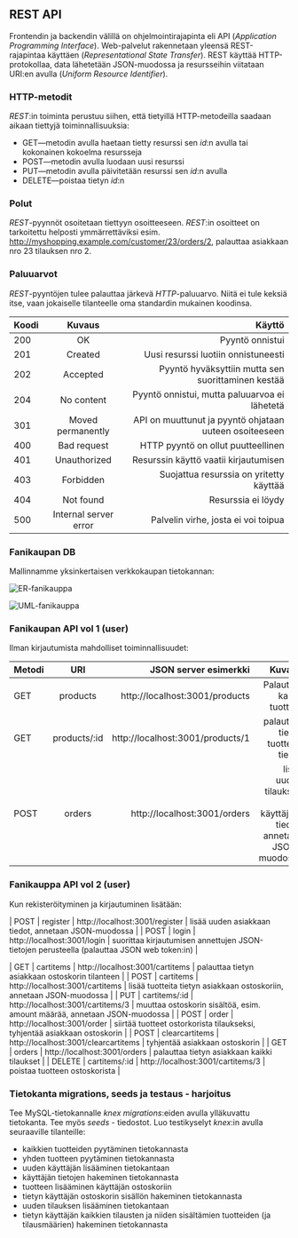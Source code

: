 ## REST API

Frontendin ja backendin välillä on ohjelmointirajapinta eli API (*Application Programming Interface*). Web-palvelut rakennetaan yleensä REST-rajapintaa käyttäen (*Representational State Transfer*). REST käyttää HTTP-protokollaa, data lähetetään JSON-muodossa ja resursseihin viitataan URI:en avulla (*Uniform Resource Identifier*).

### HTTP-metodit

*REST*:in toiminta perustuu siihen, että tietyillä HTTP-metodeilla saadaan aikaan tiettyjä toiminnallisuuksia:

- GET—metodin avulla haetaan tietty resurssi sen *id*:n avulla tai kokonainen kokoelma resursseja
- POST—metodin avulla luodaan uusi resurssi
- PUT—metodin avulla päivitetään resurssi sen *id*:n avulla
- DELETE—poistaa tietyn *id*:n

### Polut

*REST*-pyynnöt osoitetaan tiettyyn osoitteeseen. *REST*:in osoitteet on tarkoitettu helposti ymmärrettäviksi esim. http://myshopping.example.com/customer/23/orders/2, palauttaa asiakkaan nro 23 tilauksen nro 2.

### Paluuarvot

*REST*-pyyntöjen tulee palauttaa järkevä *HTTP*-paluuarvo. Niitä ei tule keksiä itse, vaan jokaiselle tilanteelle oma standardin mukainen koodinsa.

| Koodi  |     Kuvaus      |  Käyttö |
|----------|:-------------:|------:|
| 200 | OK | Pyyntö onnistui |
| 201 | Created   | Uusi resurssi luotiin onnistuneesti |
| 202 | Accepted | Pyyntö hyväksyttiin mutta sen suorittaminen kestää |
| 204 | No content | Pyyntö onnistui, mutta paluuarvoa ei lähetetä |
| 301 | Moved permanently | API on muuttunut ja pyyntö ohjataan uuteen osoiteeseen |
| 400 | Bad request | HTTP pyyntö on ollut puutteellinen |
| 401 | Unauthorized | Resurssin käyttö vaatii kirjautumisen |
| 403 | Forbidden | Suojattua resurssia on yritetty käyttää |
| 404 | Not found | Resurssia ei löydy |
| 500 | Internal server error | Palvelin virhe, josta ei voi toipua |

### Fanikaupan DB

Mallinnamme yksinkertaisen verkkokaupan tietokannan:

![ER-fanikauppa](./img/fanikauppa_er.png)

![UML-fanikauppa](./img/fanikauppa_uml.png)

### Fanikaupan API vol 1 (user)

Ilman kirjautumista mahdolliset toiminnallisuudet:

| Metodi  |     URI      |  JSON server esimerkki | Kuvaus |
|----------|:-------------:|------:|------:|
| GET | products | http://localhost:3001/products | Palauttaa kaikki tuotteet |
| GET | products/:id | http://localhost:3001/products/1 | palauttaa tietyn tuotteen tiedot |
| POST | orders | http://localhost:3001/orders | lisää uuden tilauksen (ja käyttäjän) tiedot, annetaan JSON-muodossa |

### Fanikauppa API vol 2 (user)

Kun rekisteröityminen ja kirjautuminen lisätään:

| POST | register | http://localhost:3001/register | lisää uuden asiakkaan tiedot, annetaan JSON-muodossa |
| POST | login | http://localhost:3001/login | suorittaa kirjautumisen annettujen JSON-tietojen perusteella (palauttaa JSON web token:in) |

| GET | cartitems | http://localhost:3001/cartitems | palauttaa tietyn asiakkaan ostoskorin tilanteen |
| POST | cartitems | http://localhost:3001/cartitems | lisää tuotteita tietyn asiakkaan ostoskoriin, annetaan JSON-muodossa |
| PUT | cartitems/:id | http://localhost:3001/cartitems/3 | muuttaa ostoskorin sisältöä, esim. amount määrää, annetaan JSON-muodossa |
| POST | order | http://localhost:3001/order | siirtää tuotteet ostorkorista tilaukseksi, tyhjentää asiakkaan ostoskorin |
| POST | clearcartitems | http://localhost:3001/clearcartitems | tyhjentää asiakkaan ostoskorin |
| GET | orders | http://localhost:3001/orders | palauttaa tietyn asiakkaan kaikki tilaukset |
| DELETE | cartitems/:id | http://localhost:3001/cartitems/3 | poistaa tuotteen ostoskorista |

### Tietokanta migrations, seeds ja testaus - harjoitus

Tee MySQL-tietokannalle *knex migrations*:eiden avulla ylläkuvattu tietokanta. Tee myös *seeds* - tiedostot. Luo testikyselyt *knex*:in avulla seuraaville tilanteille:

- kaikkien tuotteiden pyytäminen tietokannasta
- yhden tuotteen pyytäminen tietokannasta
- uuden käyttäjän lisääminen tietokantaan
- käyttäjän tietojen hakeminen tietokannasta
- tuotteen lisääminen käyttäjän ostoskoriin
- tietyn käyttäjän ostoskorin sisällön hakeminen tietokannasta
- uuden tilauksen lisääminen tietokantaan
- tietyn käyttäjän kaikkien tilausten ja niiden sisältämien tuotteiden (ja tilausmäärien) hakeminen tietokannasta
